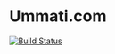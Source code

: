 # Ummati.com

[![Build Status](https://dev.azure.com/Ummati/Ummati/_apis/build/status/Ummati-com.Ummati)](https://dev.azure.com/Ummati/Ummati/_build/latest?definitionId=1)